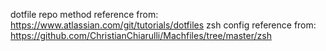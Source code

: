 dotfile repo method reference from: https://www.atlassian.com/git/tutorials/dotfiles
zsh config reference from: https://github.com/ChristianChiarulli/Machfiles/tree/master/zsh
